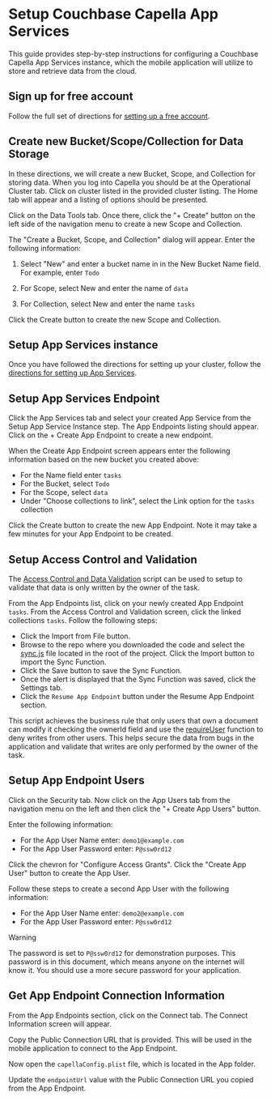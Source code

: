 # Setup Couchbase Capella App Services
This guide provides step-by-step instructions for configuring a Couchbase Capella App Services instance, which the mobile application will utilize to store and retrieve data from the cloud.  

## Sign up for free account

Follow the full set of directions for [setting up a free account](https://docs.couchbase.com/cloud/get-started/create-account.html).

## Create new Bucket/Scope/Collection for Data Storage

In these directions, we will create a new Bucket, Scope, and Collection for storing data.  When you log into Capella you should be at the Operational Cluster tab.  Click on cluster listed in the provided cluster listing.  The Home tab will appear and a listing of options should be presented. 

Click on the Data Tools tab.  Once there, click the "+ Create" button on the left side of the navigation menu to create a new Scope and Collection. 

The "Create a Bucket, Scope, and Collection" dialog will appear.  Enter the following information:

1. Select "New" and enter a bucket name in in the New Bucket Name field.  For example, enter `Todo`

2. For Scope, select New and enter the name of `data`

3. For Collection, select New and enter the name `tasks`

Click the Create button to create the new Scope and Collection.


## Setup App Services instance

Once you have followed the directions for setting up your cluster, follow the [directions for setting up App Services](https://docs.couchbase.com/cloud/get-started/create-account.html#app-services).

## Setup App Services Endpoint

Click the App Services tab and select your created App Service from the Setup App Service Instance step.  The App Endpoints listing should appear.  Click on the + Create App Endpoint to create a new endpoint.

When the Create App Endpoint screen appears enter the following information based on the new bucket you created above:

- For the Name field enter `tasks`
- For the Bucket, select `Todo`
- For the Scope, select `data`
- Under "Choose collections to link", select the Link option for the `tasks` collection

Click the Create button to create the new App Endpoint.  Note it may take a few minutes for your App Endpoint to be created. 

## Setup Access Control and Validation

The [Access Control and Data Validation](https://docs.couchbase.com/cloud/app-services/deployment/access-control-data-validation.html) script can be used to setup to validate that data is only written by the owner of the task.

From the App Endpoints list, click on your newly created App Endpoint `tasks`.  From the Access Control and Validation screen, click the linked collections `tasks`.  Follow the following steps:

- Click the Import from File button.  
- Browse to the repo where you downloaded the code and select the [sync.js](https://github.com/couchbaselabs/cbl-realm-template-app-swiftui-todo/blob/main/sync.js) file located in the root of the project.  Click the Import button to import the Sync Function. 
- Click the Save button to save the Sync Function.
- Once the alert is displayed that the Sync Function was saved, click the Settings tab.
- Click the `Resume App Endpoint` button under the Resume App Endpoint section. 

This script achieves the business rule that only users that own a document can modify it checking the ownerId field and use the [requireUser](https://docs.couchbase.com/cloud/app-services/deployment/access-control-data-validation.html#handling-modification) function to deny writes from other users.  This helps secure the data from bugs in the application and validate that writes are only performed by the owner of the task.

## Setup App Endpoint Users

Click on the Security tab.  Now click on the App Users tab from the navigation menu on the left and then click the "+ Create App Users" button.

Enter the following information:

- For the App User Name enter: `demo1@example.com`
- For the App User Password enter:  `P@ssw0rd12`

Click the chevron for "Configure Access Grants".  Click the "Create App User" button to create the App User.

Follow these steps to create a second App User with the following information:

- For the App User Name enter: `demo2@example.com`
- For the App User Password enter:  `P@ssw0rd12`

> [!WARNING]
> The password is set to `P@ssw0rd12` for demonstration purposes.  This password is in this document, which means anyone on the internet will know it.  You should use a more secure password for your application. 
>

## Get App Endpoint Connection Information

From the App Endpoints section, click on the Connect tab.  The Connect Information screen will appear.  

Copy the Public Connection URL that is provided.  This will be used in the mobile application to connect to the App Endpoint.

Now open the `capellaConfig.plist` file, which is located in the App folder.

Update the `endpointUrl` value with the Public Connection URL you copied from the App Endpoint.  
